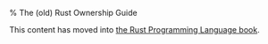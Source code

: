 % The (old) Rust Ownership Guide

This content has moved into
[the Rust Programming Language book](trpl/ownership.md).
